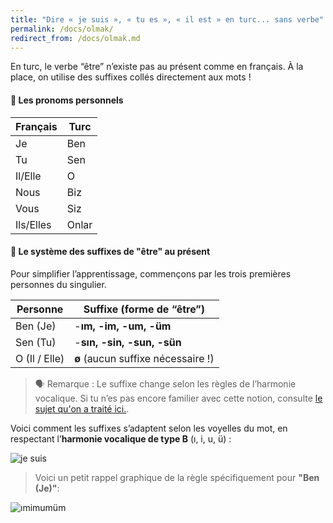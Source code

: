 ```yaml
---
title: "Dire « je suis », « tu es », « il est » en turc... sans verbe"
permalink: /docs/olmak/
redirect_from: /docs/olmak.md
---
```


En turc, le verbe “être” n’existe pas au présent comme en français. À la place, on utilise des suffixes collés directement aux mots !

#### 👑 Les pronoms personnels

| **Français**  | **Turc**  |
| --------- | ----- |
| Je        | Ben   |
| Tu        | Sen   |
| Il/Elle   | O     |
| Nous      | Biz   |
| Vous      | Siz   |
| Ils/Elles | Onlar |

#### 🧩 Le système des suffixes de "être" au présent

Pour simplifier l’apprentissage, commençons par les trois premières personnes du singulier.

| **Personne**  | **Suffixe (forme de “être”)**      |
| ------------- | ---------------------------------- |
| Ben (Je)      | -**ım, -im, -um, -üm**             |
| Sen (Tu)      | -**sın, -sin, -sun, -sün**         |
| O (Il / Elle) | **ø** (aucun suffixe nécessaire !) |


> 🗣️ Remarque : Le suffixe change selon les règles de l’harmonie vocalique. Si tu n’es pas encore familier avec cette notion, consulte [le sujet qu'on a traité ici.](https://apprendreturc.com/docs/uyum/).

Voici comment les suffixes s’adaptent selon les voyelles du mot, en respectant l’**harmonie vocalique de type B** (ı, i, u, ü) :

![je suis](/apprendreturc/assets/img/pageimages/olmak.jpeg)

> Voici un petit rappel graphique de la règle spécifiquement pour **"Ben (Je)"**:

![ımimumüm](/apprendreturc/assets/img/pageimages/jesuis.PNG)


